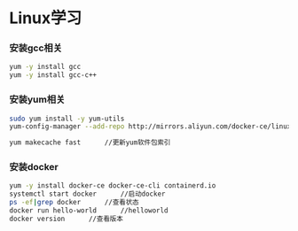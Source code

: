 # Linux学习



### 安装gcc相关 

``` sh
yum -y install gcc
yum -y install gcc-c++
```

### 安装yum相关

```sh
sudo yum install -y yum-utils
yum-config-manager --add-repo http://mirrors.aliyun.com/docker-ce/linux/centos/docker-ce.repo
```

```sh
yum makecache fast		//更新yum软件包索引
```

### 安装docker

```sh
yum -y install docker-ce docker-ce-cli containerd.io
systemctl start docker		//启动docker
ps -ef|grep docker		//查看状态
docker run hello-world		//helloworld
docker version		//查看版本
```

